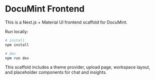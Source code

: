 # DocuMint Frontend

This is a Next.js + Material UI frontend scaffold for DocuMint.

Run locally:

```bash
# install
npm install

# dev
npm run dev
```

This scaffold includes a theme provider, upload page, workspace layout, and placeholder components for chat and insights.
